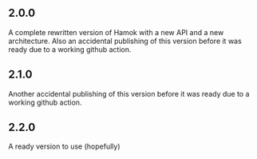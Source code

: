 
## 2.0.0

A complete rewritten version of Hamok with a new API and a new architecture.
Also an accidental publishing of this version before it was ready due to a working github action.

## 2.1.0

Another accidental publishing of this version before it was ready due to a working github action.

## 2.2.0

A ready version to use (hopefully)
